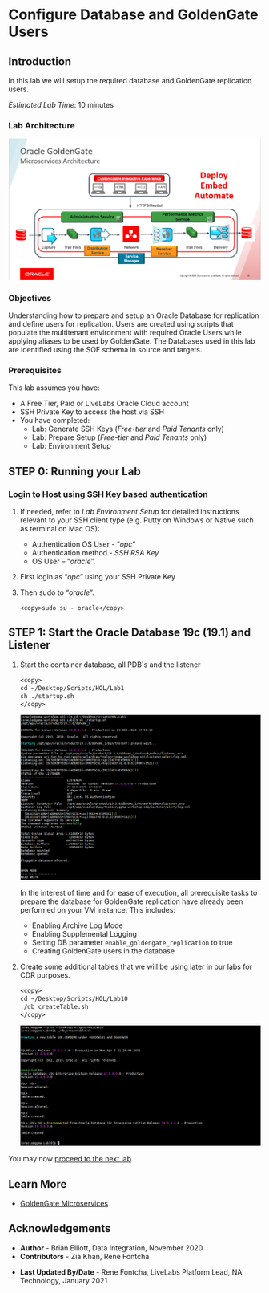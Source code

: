 # Configure Database and GoldenGate Users

## Introduction
In this lab we will setup the required database and GoldenGate replication users.

*Estimated Lab Time*:  10 minutes

### Lab Architecture
![](./images/ggmicroservicesarchitecture.png " ")

### Objectives
Understanding how to prepare and setup an Oracle Database for replication and define users for replication. Users are created using scripts that populate the multitenant environment with required Oracle Users while applying aliases to be used by GoldenGate. The Databases used in this lab are identified using the SOE schema in source and targets.

### Prerequisites
This lab assumes you have:
- A Free Tier, Paid or LiveLabs Oracle Cloud account
- SSH Private Key to access the host via SSH
- You have completed:
    - Lab: Generate SSH Keys (*Free-tier* and *Paid Tenants* only)
    - Lab: Prepare Setup (*Free-tier* and *Paid Tenants* only)
    - Lab: Environment Setup

## **STEP 0**: Running your Lab
### Login to Host using SSH Key based authentication

1. If needed, refer to *Lab Environment Setup* for detailed instructions relevant to your SSH client type (e.g. Putty on Windows or Native such as terminal on Mac OS):
    - Authentication OS User - “*opc*”
    - Authentication method - *SSH RSA Key*
    - OS User – “*oracle*”.

2. First login as “*opc*” using your SSH Private Key

3. Then sudo to “*oracle*”.

    ```
    <copy>sudo su - oracle</copy>
    ```

## **STEP 1:** Start the Oracle Database 19c (19.1) and Listener
1.	Start the container database, all PDB's and the listener

    ```
    <copy>
    cd ~/Desktop/Scripts/HOL/Lab1  
    sh ./startup.sh
    </copy>
    ```

    ![](./images/run-startup-init.png " ")

    In the interest of time and for ease of execution, all prerequisite tasks to prepare the database for GoldenGate replication have already been performed on your VM instance. This includes:
      - Enabling Archive Log Mode
      - Enabling Supplemental Logging
      - Setting DB parameter `enable_goldengate_replication` to  true
      - Creating GoldenGate users in the database


2. Create some additional tables that we will be using later in our labs for CDR purposes.

    ```
    <copy>
    cd ~/Desktop/Scripts/HOL/Lab10
    ./db_createTable.sh
    </copy>
    ```
    ![](./images/create_tables.png " ")

You may now [proceed to the next lab](#next).

## Learn More

* [GoldenGate Microservices](https://docs.oracle.com/en/middleware/goldengate/core/19.1/understanding/getting-started-oracle-goldengate.html#GUID-F317FD3B-5078-47BA-A4EC-8A138C36BD59)

## Acknowledgements
* **Author** - Brian Elliott, Data Integration, November 2020
* **Contributors** - Zia Khan, Rene Fontcha
- **Last Updated By/Date** - Rene Fontcha, LiveLabs Platform Lead, NA Technology, January 2021
